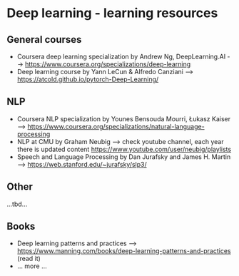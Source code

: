 # Deep learning - learning resources

## General courses
* Coursera deep learning specialization by Andrew Ng, DeepLearning.AI --> https://www.coursera.org/specializations/deep-learning
* Deep learning course by Yann LeCun & Alfredo Canziani --> https://atcold.github.io/pytorch-Deep-Learning/

## NLP
* Coursera NLP specialization by Younes Bensouda Mourri, Łukasz Kaiser --> https://www.coursera.org/specializations/natural-language-processing
* NLP at CMU by Graham Neubig --> check youtube channel, each year there is updated content https://www.youtube.com/user/neubig/playlists
* Speech and Language Processing by Dan Jurafsky and James H. Martin --> https://web.stanford.edu/~jurafsky/slp3/


## Other 
...tbd...

## Books
* Deep learning patterns and practices --> https://www.manning.com/books/deep-learning-patterns-and-practices (read it)
* ... more ...
